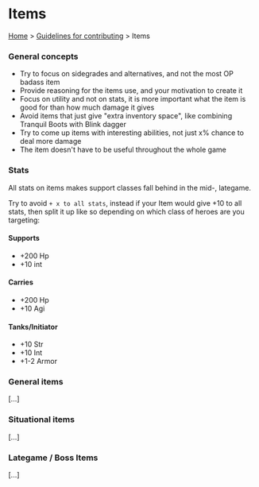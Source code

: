 # Items

[Home](../README.md) > [Guidelines for contributing](guidelines.md) > Items

### General concepts
- Try to focus on sidegrades and alternatives, and not the most OP badass item
- Provide reasoning for the items use, and your motivation to create it
- Focus on utility and not on stats, it is more important what the item is good for than how much damage it gives
- Avoid items that just give "extra inventory space", like combining Tranquil Boots with Blink dagger
- Try to come up items with interesting abilities, not just x% chance to deal more damage
- The item doesn't have to be useful throughout the whole game

### Stats
All stats on items makes support classes fall behind in the mid-, lategame.

Try to avoid `+ x to all stats`, instead if your Item would give +10 to all stats, 
then split it up like so depending on which class of heroes are you targeting:

#### Supports
- +200 Hp
- +10 int

#### Carries
- +200 Hp
- +10 Agi

#### Tanks/Initiator
- +10 Str
- +10 Int
- +1-2 Armor

### General items

[...]

### Situational items

[...]

### Lategame / Boss Items

[...]
